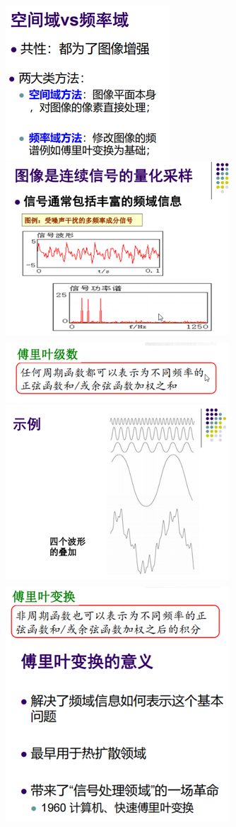 ![](../photo/Pasted%20image%2020240709101752.png)
![](../photo/Pasted%20image%2020240709101808.png)

![](../photo/Pasted%20image%2020240709101829.png)
![](../photo/Pasted%20image%2020240709101912.png)


![](../photo/Pasted%20image%2020240709101957.png)
![](../photo/Pasted%20image%2020240709102104.png)